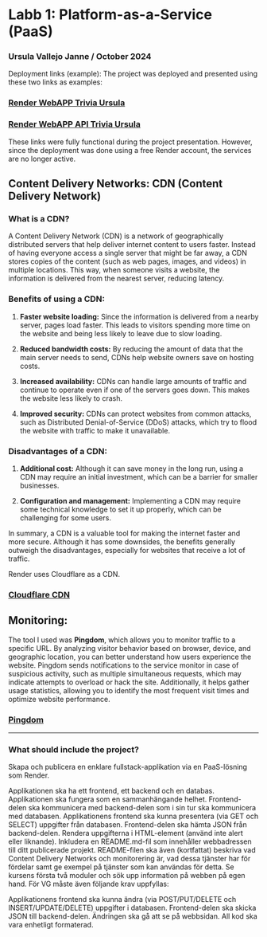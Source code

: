 # Labb 1: Platform-as-a-Service (PaaS)

### Ursula Vallejo Janne / October 2024

Deployment links (example):
The project was deployed and presented using these two links as examples:

### [Render WebAPP Trivia Ursula](https://trivia-fullstack.onrender.com/)

### [Render WebAPP API Trivia Ursula](https://trivia-fullstack.onrender.com/api)

These links were fully functional during the project presentation. However, since the deployment was done using a free Render account, the services are no longer active.

## Content Delivery Networks: CDN (Content Delivery Network)

### What is a CDN?

A Content Delivery Network (CDN) is a network of geographically distributed servers that help deliver internet content to users faster. Instead of having everyone access a single server that might be far away, a CDN stores copies of the content (such as web pages, images, and videos) in multiple locations. This way, when someone visits a website, the information is delivered from the nearest server, reducing latency.

### Benefits of using a CDN:

1. **Faster website loading:** Since the information is delivered from a nearby server, pages load faster. This leads to visitors spending more time on the website and being less likely to leave due to slow loading.

2. **Reduced bandwidth costs:** By reducing the amount of data that the main server needs to send, CDNs help website owners save on hosting costs.

3. **Increased availability:** CDNs can handle large amounts of traffic and continue to operate even if one of the servers goes down. This makes the website less likely to crash.

4. **Improved security:** CDNs can protect websites from common attacks, such as Distributed Denial-of-Service (DDoS) attacks, which try to flood the website with traffic to make it unavailable.

### Disadvantages of a CDN:

1. **Additional cost:** Although it can save money in the long run, using a CDN may require an initial investment, which can be a barrier for smaller businesses.

2. **Configuration and management:** Implementing a CDN may require some technical knowledge to set it up properly, which can be challenging for some users.

In summary, a CDN is a valuable tool for making the internet faster and more secure. Although it has some downsides, the benefits generally outweigh the disadvantages, especially for websites that receive a lot of traffic.

Render uses Cloudflare as a CDN.

### [Cloudflare CDN](https://www.cloudflare.com/)

## Monitoring:

The tool I used was **Pingdom**, which allows you to monitor traffic to a specific URL. By analyzing visitor behavior based on browser, device, and geographic location, you can better understand how users experience the website. Pingdom sends notifications to the service monitor in case of suspicious activity, such as multiple simultaneous requests, which may indicate attempts to overload or hack the site. Additionally, it helps gather usage statistics, allowing you to identify the most frequent visit times and optimize website performance.

### [Pingdom](https://www.pingdom.com/)

---

### What should include the project?

Skapa och publicera en enklare fullstack-applikation via en PaaS-lösning som Render.

Applikationen ska ha ett frontend, ett backend och en databas.
Applikationen ska fungera som en sammanhängande helhet. Frontend-delen ska kommunicera med backend-delen som i sin tur ska kommunicera med databasen.
Applikationens frontend ska kunna presentera (via GET och SELECT) uppgifter från databasen. Frontend-delen ska hämta JSON från backend-delen. Rendera uppgifterna i HTML-element (använd inte alert eller liknande).
Inkludera en README.md-fil som innehåller webbadressen till ditt publicerade projekt. README-filen ska även (kortfattat) beskriva vad Content Delivery Networks och monitorering är, vad dessa tjänster har för fördelar samt ge exempel på tjänster som kan användas för detta. Se kursens första två moduler och sök upp information på webben på egen hand.
För VG måste även följande krav uppfyllas:

Applikationens frontend ska kunna ändra (via POST/PUT/DELETE och INSERT/UPDATE/DELETE) uppgifter i databasen. Frontend-delen ska skicka JSON till backend-delen. Ändringen ska gå att se på webbsidan.
All kod ska vara enhetligt formaterad.

